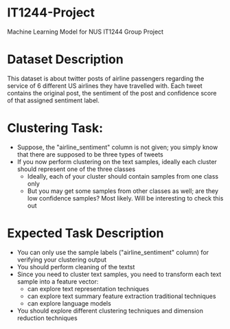 # IT1244-Project
Machine Learning Model for NUS IT1244 Group Project

# Dataset Description
This dataset is about twitter posts of airline passengers regarding the service of 6 different US airlines they have travelled with. Each tweet contains the original post, the sentiment of the post and confidence score of that assigned sentiment label.

# Clustering Task:
- Suppose, the "airline_sentiment" column is not given; you simply know that there are supposed to be three types of tweets
- If you now perform clustering on the text samples, ideally each cluster should represent one of the three classes
    - Ideally, each of your cluster should contain samples from one class only
    - But you may get some samples from other classes as well; are they low confidence samples? Most likely. Will be interesting to check this out

# Expected Task Description
- You can only use the sample labels ("airline_sentiment" column) for verifying your clustering output
- You should perform cleaning of the textst
- Since you need to cluster text samples, you need to transform each text sample into a feature vector:
    - can explore text representation techniques
    - can explore text summary feature extraction traditional techniques
    - can explore language models
- You should explore different clustering techniques and dimension reduction techniques
